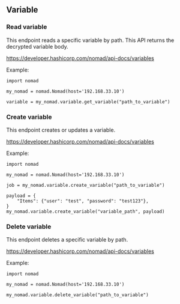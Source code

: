 ## Variable

### Read variable

This endpoint reads a specific variable by path. This API returns the decrypted variable body.

https://developer.hashicorp.com/nomad/api-docs/variables

Example:

```
import nomad

my_nomad = nomad.Nomad(host='192.168.33.10')

variable = my_nomad.variable.get_variable("path_to_variable")
```

### Create variable

This endpoint creates or updates a variable.

https://developer.hashicorp.com/nomad/api-docs/variables

Example:

```
import nomad

my_nomad = nomad.Nomad(host='192.168.33.10')

job = my_nomad.variable.create_variable("path_to_variable")

payload = {
    "Items": {"user": "test", "password": "test123"},
}
my_nomad.variable.create_variable("variable_path", payload)
```

### Delete variable

This endpoint deletes a specific variable by path.

https://developer.hashicorp.com/nomad/api-docs/variables

Example:

```
import nomad

my_nomad = nomad.Nomad(host='192.168.33.10')

my_nomad.variable.delete_variable("path_to_variable")
```